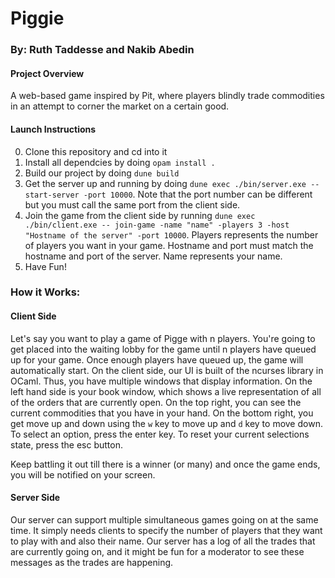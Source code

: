 # Piggie
### By: Ruth Taddesse and Nakib Abedin

#### Project Overview
A web-based game inspired by Pit, where players blindly trade commodities in an attempt to corner the market on a certain good. 

#### Launch Instructions 
0. Clone this repository and cd into it
1. Install all dependcies by doing `opam install .`
2. Build our project by doing `dune build`
3. Get the server up and running by doing `dune exec ./bin/server.exe -- start-server -port 10000`. Note that the port number can be different but you must call the same port from the client side.
4. Join the game from the client side by running `dune exec ./bin/client.exe -- join-game -name "name" -players 3 -host "Hostname of the server" -port 10000`. Players represents the number of players you want in your game. Hostname and port must match the hostname and port of the server. Name represents your name.
5. Have Fun!


### How it Works:
#### Client Side
Let's say you want to play a game of Pigge with n players. You're going to get placed into the waiting lobby for the game until n players have queued up for your game. Once enough players have queued up, the game will automatically start. 
On the client side, our UI is built of the ncurses library in OCaml. Thus, you have multiple windows that display information. On the left hand side is your book window, which shows a live representation of all of the orders that are currently open. On the top right, you can see the current commodities that you have in your hand. On the bottom right, you get move up and down using the `w` key to move up and `d` key to move down. To select an option, press the enter key. To reset your current selections state, press the esc button. 

Keep battling it out till there is a winner (or many) and once the game ends, you will be notified on your screen.

#### Server Side
Our server can support multiple simultaneous games going on at the same time. It simply needs clients to specify the number of players that they want to play with and also their name. 
Our server has a log of all the trades that are currently going on, and it might be fun for a moderator to see these messages as the trades are happening.


